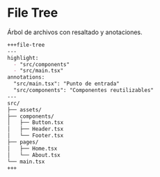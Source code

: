 # File Tree

Árbol de archivos con resaltado y anotaciones.

````markdown
+++file-tree
---
highlight:
  - "src/components"
  - "src/main.tsx"
annotations:
  "src/main.tsx": "Punto de entrada"
  "src/components": "Componentes reutilizables"
---
src/
├── assets/
├── components/
│   ├── Button.tsx
│   ├── Header.tsx
│   └── Footer.tsx
├── pages/
│   ├── Home.tsx
│   └── About.tsx
└── main.tsx
+++
````